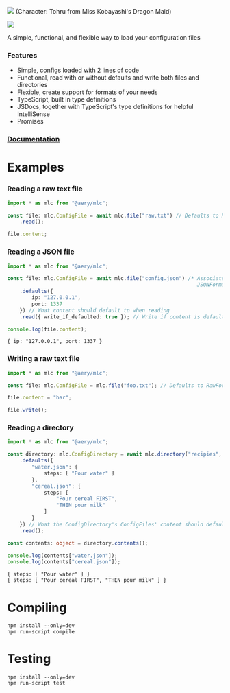 ![](https://i.imgur.com/2tDOn1l.png)
(Character: Tohru from Miss Kobayashi's Dragon Maid)

[![](https://img.shields.io/npm/v/@aery/mlc.svg?colorB=%23C5383B&style=flat-square)](https://www.npmjs.com/package/@aery/mlc)

A simple, functional, and flexible way to load your configuration files

### Features

* Simple, configs loaded with 2 lines of code
* Functional, read with or without defaults and write both files and directories
* Flexible, create support for formats of your needs
* TypeScript, built in type definitions
* JSDocs, together with TypeScript's type definitions for helpful IntelliSense 
* Promises

### [Documentation](https://aery-chan.github.io/node-module-that-loads-configs/)

# Examples

### Reading a raw text file
```ts
import * as mlc from "@aery/mlc";

const file: mlc.ConfigFile = await mlc.file("raw.txt") // Defaults to RawFormat format by default
    .read();

file.content;
```

### Reading a JSON file
```ts
import * as mlc from "@aery/mlc";

const file: mlc.ConfigFile = await mlc.file("config.json") /* Associates json files with
                                                              JSONFormat format by default */
    .defaults({
        ip: "127.0.0.1",
        port: 1337
    }) // What content should default to when reading
    .read({ write_if_defaulted: true }); // Write if content is defaulted in any way after reading

console.log(file.content);
```
```
{ ip: "127.0.0.1", port: 1337 }
```

### Writing a raw text file
```ts
import * as mlc from "@aery/mlc";

const file: mlc.ConfigFile = mlc.file("foo.txt"); // Defaults to RawFormat format by default

file.content = "bar";

file.write();
```

### Reading a directory
```ts
import * as mlc from "@aery/mlc";

const directory: mlc.ConfigDirectory = await mlc.directory("recipies", new mlc.formats.JSONFormat())
    .defaults({
        "water.json": {
            steps: [ "Pour water" ]
        },
        "cereal.json": {
            steps: [
                "Pour cereal FIRST",
                "THEN pour milk"
            ]
        }
    }) // What the ConfigDirectory's ConfigFiles' content should default to when reading
    .read();

const contents: object = directory.contents();

console.log(contents["water.json"]);
console.log(contents["cereal.json"]);
```
```
{ steps: [ "Pour water" ] }
{ steps: [ "Pour cereal FIRST", "THEN pour milk" ] }
```

# Compiling

`npm install --only=dev`   
`npm run-script compile`

# Testing

`npm install --only=dev`   
`npm run-script test`